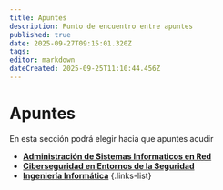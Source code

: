 ```yaml
---
title: Apuntes
description: Punto de encuentro entre apuntes
published: true
date: 2025-09-27T09:15:01.320Z
tags: 
editor: markdown
dateCreated: 2025-09-25T11:10:44.456Z
---
```


# Apuntes
En esta sección podrá elegir hacia que apuntes acudir
- [**Administración de Sistemas Informaticos en Red**](/apuntes/asir)
- [**Ciberseguridad en Entornos de la Seguridad**](/apuntes/ciber)
- [**Ingeniería Informática**](/apuntes/carrera)
  {.links-list}